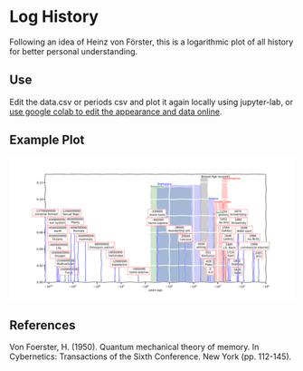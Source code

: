 # Log History
Following an idea of Heinz von Förster, this is a logarithmic plot of all history for better personal understanding.

## Use
Edit the data.csv or periods csv and plot it again locally using jupyter-lab, or [use google colab to edit the appearance and data online](https://colab.research.google.com/github/hrtlacek/logHistory/blob/main/history.ipynb).


 ## Example Plot
 ![examplePlot](fig.png)

## References
Von Foerster, H. (1950). Quantum mechanical theory of memory. In Cybernetics: Transactions of the Sixth Conference. New York (pp. 112-145).
